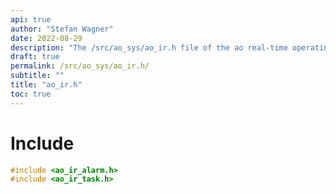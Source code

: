 ```yaml
---
api: true
author: "Stefan Wagner"
date: 2022-08-29
description: "The /src/ao_sys/ao_ir.h file of the ao real-time operating system."
draft: true
permalink: /src/ao_sys/ao_ir.h/
subtitle: ""
title: "ao_ir.h"
toc: true
---
```


# Include

```c
#include <ao_ir_alarm.h>
#include <ao_ir_task.h>
```

